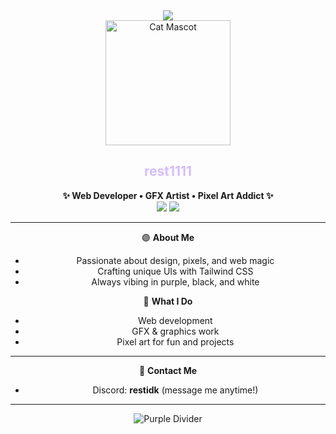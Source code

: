  <!-- README1 -->

<div align="center">

<img src=/>

<br>
<img src="(https://alo.ne/file/j4ec4i)" width="200" alt="Cat Mascot" />

<h2>
  <span style="color:#D6BCFA">rest1111</span>
</h2>

<p>
  <b>✨ Web Developer • GFX Artist • Pixel Art Addict ✨</b><br>
  <img src="https://img.shields.io/badge/Favorite%20Lang-Tailwind%20CSS-38BDF8?style=for-the-badge&logo=tailwindcss&logoColor=white">
  <img src="https://img.shields.io/badge/Colors-Purple,%20Black%20%26%20White-8B5CF6?style=for-the-badge">
</p>

---

🟣 **About Me**
- Passionate about design, pixels, and web magic  
- Crafting unique UIs with Tailwind CSS  
- Always vibing in purple, black, and white

🎨 **What I Do**
- Web development  
- GFX & graphics work  
- Pixel art for fun and projects

---

🤝 **Contact Me**
- Discord: **restidk** (message me anytime!)

---

![Purple Divider](https://capsule-render.vercel.app/api?type=wave&color=8B5CF6&height=80&section=footer)

</div>
